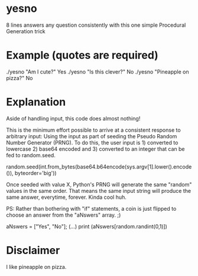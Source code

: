 # yesno
8 lines answers any question consistently with this one simple Procedural Generation trick

# Example (quotes are required)

./yesno "Am I cute?"
  Yes
./yesno "Is this clever?"
  No
./yesno "Pineapple on pizza?"
  No
  
# Explanation

Aside of handling input, this code does almost nothing!

This is the minimum effort possible to arrive at a consistent response to arbitrary input: Using the input as part of seeding the Pseudo Random Number Generator (PRNG). To do this, the user input is 1) converted to lowercase 2) base64 encoded and 3) converted to an integer that can be fed to random.seed. 

  random.seed(int.from_bytes(base64.b64encode(sys.argv[1].lower().encode()), byteorder='big'))

Once seeded with value X, Python's PRNG will generate the same "random" values in the same order.
That means the same input string will produce the same answer, everytime, forever. Kinda cool huh.

PS: Rather than bothering with "if" statements, a coin is just flipped to choose an answer from the "aNswers" array. ;)

  aNswers = ["Yes", "No"];
  (...)
  print (aNswers[random.randint(0,1)])

# Disclaimer
I like pineapple on pizza.
